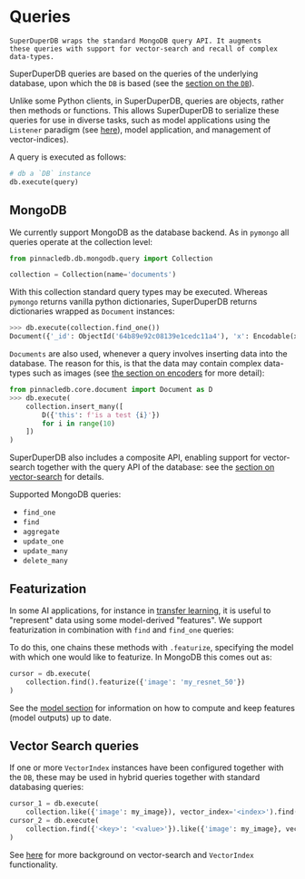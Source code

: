 # Queries

```{note}
SuperDuperDB wraps the standard MongoDB query API. It augments
these queries with support for vector-search and recall of complex data-types.
```

SuperDuperDB queries are based on the queries of the underlying database, upon which the 
`DB` is based (see the [section on the `DB`](db)). 

Unlike some Python clients, in SuperDuperDB, queries are objects, rather then methods or functions.
This allows SuperDuperDB to serialize these queries for use in diverse tasks, such as model 
applications using the `Listener` paradigm (see [here](listeners)), model application, and management of vector-indices).

A query is executed as follows:

```python
# db a `DB` instance
db.execute(query)
```

## MongoDB

We currently support MongoDB as the database backend. As in `pymongo` all queries operate at the collection level:

```python
from pinnacledb.db.mongodb.query import Collection

collection = Collection(name='documents')
```

With this collection standard query types may be executed. Whereas `pymongo` returns vanilla python dictionaries, SuperDuperDB returns dictionaries wrapped as `Document` instances:


```python
>>> db.execute(collection.find_one())
Document({'_id': ObjectId('64b89e92c08139e1cedc11a4'), 'x': Encodable(x=tensor([ 0.2059,  0.5608,  ...]), encoder=Encoder(identifier='torch.float32[512]', decoder=<Artifact artifact=<pinnacledb.encoders.torch.tensor.DecodeTensor object at 0x1785b5750> serializer=pickle>, encoder=<Artifact artifact=<pinnacledb.encoders.torch.tensor.EncodeTensor object at 0x1786767d0> serializer=pickle>, shape=[512], version=0)), '_fold': 'train'})
```

`Documents` are also used, whenever a query involves inserting data into the database. The reason for this, 
is that the data may contain complex data-types such as images (see [the section on encoders](encoders) for more detail):

```python
from pinnacledb.core.document import Document as D
>>> db.execute(
    collection.insert_many([
        D({'this': f'is a test {i}'})
        for i in range(10)
    ])
)
```

SuperDuperDB also includes a composite API, enabling support for vector-search together with the query API of the database: see the [section on vector-search](vectorsearch) for details.

Supported MongoDB queries:

- `find_one`
- `find`
- `aggregate`
- `update_one`
- `update_many`
- `delete_many`

## Featurization

In some AI applications, for instance in [transfer learning](https://en.wikipedia.org/wiki/Transfer_learning), it is useful to "represent" data using some model-derived "features".
We support featurization in combination with `find` and `find_one` queries:

To do this, one chains these methods with `.featurize`, specifying the model with which one would like to featurize. In MongoDB this comes out as:

```python
cursor = db.execute(
    collection.find().featurize({'image': 'my_resnet_50'})
)
```

See the [model section](model) for information on how to compute and keep features (model outputs)
up to date.

## Vector Search queries

If one or more `VectorIndex` instances have been configured together with the `DB`, these 
may be used in hybrid queries together with standard databasing queries:

```python
cursor_1 = db.execute(
    collection.like({'image': my_image}), vector_index='<index>').find({'<key>': '<value>'})
cursor_2 = db.execute(
    collection.find({'<key>': '<value>'}).like({'image': my_image}, vector_index='<index>')
)
```

See [here](vectorsearch) for more background on vector-search and `VectorIndex` functionality.
